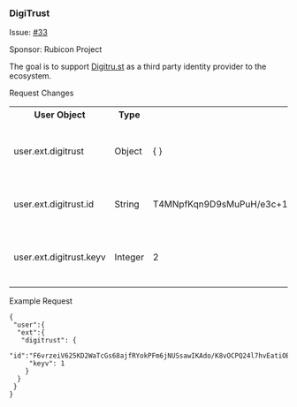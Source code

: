 ### DigiTrust

Issue: [#33](https://github.com/InteractiveAdvertisingBureau/openrtb/issues/33)

Sponsor: Rubicon Project

The goal is to support [Digitru.st](http://www.digitru.st/) as a third party identity provider to the ecosystem.

Request Changes

<table>
 <tr>
  <th>User Object</th>
  <th>Type</th>
  <th>Example values</th>
  <th>Description</th>
 </tr>
 <tr>
  <td>user.ext.digitrust</td>
  <td>Object</td>
  <td>{ }</td>
  <td>Container object for DigiTrust ID and related attributes.</td>
 </tr>
 <tr>
  <td>user.ext.digitrust.id</td>
  <td>String</td>
  <td>T4MNpfKqn9D9sMuPuH/e3c+14heCiUWXjbg+vN5OqYlYFmh3V8GAtQhQRYx2vuUJ8wJ7nEtFgkmX0jAKW+0i3dvm4Ak/GraYN92IsGHofjubb5zxShu8kQgUQzGn8pSZoNnNOt6OfXy5MiJ5izmM/wSeoA3hwbSaiLaNwbksYcNGrbbxQtDD+ni6hyRsS2vdrqKLE4gGob4MqcZBQQ95YhGr0Ix22EJs2CgD9KnDJ+O9X53d36vi2qbEtFi9+w7tG+LwTfLqTqq6XK30UAc9HxtuWBM1HQFdP9JvDShRo5V0yFZ0PsLgay3puVIHzAaQhj6gBkjsjRzG10CW8DnrHA==</td>
  <td>Encrypted user ID as provided by DigiTrust.</td>
 </tr>
 <tr>
  <td>user.ext.digitrust.keyv</td>
  <td>Integer</td>
  <td>2</td>
  <td>Key version responsible for encryption of the ID.</td>
 </tr>
</table>

Example Request

```
{
 "user":{
  "ext":{
   "digitrust": {
     "id":"F6vrzeiV625KD2WaTcGs68ajfRYokPFm6jNUSsawIKAdo/K8vOCPQ24l7hvEatiOBnsBOABTCjmcMe7C2PkzWgZ4zQeZ6qA5ZfmOVfRbdWjxSO2T+wAuMrLkczqHeXCSLBlR4iyz5ho1o44IPwXyxuYI7iXehBk7F/4QJvnSmK1pCyhp+7UszarryqwGVAjIwwekBxmYm/sU8OZeiUOe8iLa/ggQwf0S1Gl5WpFB7IecyrxGF5fu1jRsbmiF5viYTDUBAiq9Q5TlnA2uawkaNYJGmFT83GEIbYjt27ZiEXMru1NzzaaQBdZA1u97LPDQekj/bvCARwQxbrr1P/uJbA==",
     "keyv": 1
    }
  }
 }
}
```
